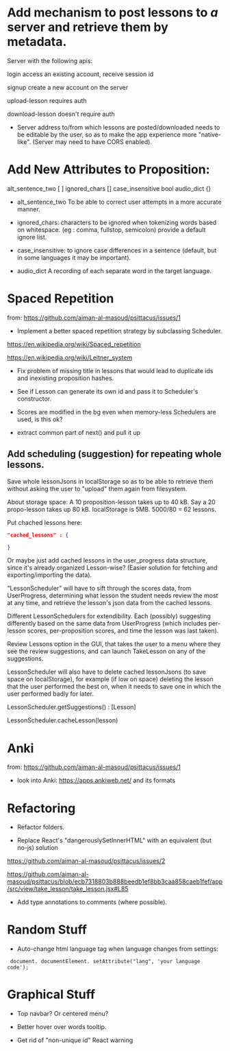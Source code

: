 # Add mechanism to post lessons to *a* server and retrieve them by metadata.

Server with the following apis:

login
access an existing account, receive session id

signup
create a new account on the server

upload-lesson
requires auth

download-lesson
doesn't require auth


* Server address to/from which lessons are posted/downloaded needs to be editable by the user, so as to make the app experience more "native-like". (Server may need to have CORS enabled).

# Add New Attributes to Proposition:

alt_sentence_two [ ]
ignored_chars []
case_insensitive bool
audio_dict {}

* alt_sentence_two
To be able to correct user attempts in a more accurate manner.

* ignored_chars:
characters to be ignored when tokenizing words based on whitespace. (eg : comma, fullstop, semicolon)
provide a default ignore list.

* case_insensitive: to ignore case differences in a sentence (default, but in some languages it may be important).

* audio_dict
A recording of each separate word in the target language.


# Spaced Repetition

from: https://github.com/aiman-al-masoud/psittacus/issues/1

* Implement a better spaced repetition strategy by subclassing Scheduler.

https://en.wikipedia.org/wiki/Spaced_repetition

https://en.wikipedia.org/wiki/Leitner_system


* Fix problem of missing title in lessons that would lead to duplicate ids and inexisting proposition hashes.

* See if Lesson can generate its own id and pass it to Scheduler's constructor.

* Scores are modified in the bg even when memory-less Schedulers are used, is this ok?

* extract common part of next() and pull it up

## Add scheduling (suggestion) for repeating whole lessons.

Save whole lessonJsons in localStorage so as to be able to retrieve them without asking the user to "upload" them again from filesystem.

About storage space:
A 10 proposition-lesson takes up to 40 kB. Say a 20 propo-lesson takes up 80 kB. localStorage is 5MB. 5000/80 = 62 lessons.


Put chached lessons here:

```json
"cached_lessons" : {

}
```

Or maybe just add cached lessons in the user_progress data structure, since it's already organized Lesson-wise? (Easier solution for fetching and exporting/importing the data).

"LessonScheduler" will have to sift through the scores data, from UserProgress, determining what lesson the student needs review the most at any time, and retrieve the lesson's json data from the cached lessons.

Different LessonSchedulers for extendibility. Each (possibly) suggesting differently based on the same data from UserProgress (which includes per-lesson scores, per-proposition scores, and time the lesson was last taken).

Review Lessons option in the GUI, that takes the user to a menu where they see the review suggestions, and can launch TakeLesson on any of the suggestions.

LessonScheduler will also have to delete cached lessonJsons (to save space on localStorage), for example (if low on space) deleting the lesson that the user performed the best on, when it needs to save one in which the user performed badly for later. 

LessonScheduler.getSuggestions() : [Lesson]

LessonScheduler.cacheLesson(lesson)


# Anki

from: https://github.com/aiman-al-masoud/psittacus/issues/1

* look into Anki: https://apps.ankiweb.net/ and its formats

# Refactoring

* Refactor folders.

* Replace React's "dangerouslySetInnerHTML" with an equivalent (but no-js) solution

https://github.com/aiman-al-masoud/psittacus/issues/2

https://github.com/aiman-al-masoud/psittacus/blob/ecb7318803b888beedb1ef8bb3caa858caeb1fef/app/src/view/take_lesson/take_lesson.jsx#L85

* Add type annotations to comments (where possible).

# Random Stuff

* Auto-change html language tag when language changes from settings:
```
 document. documentElement. setAttribute("lang", 'your language code');
```

# Graphical Stuff

* Top navbar? Or centered menu?

* Better hover over words tooltip.

* Get rid of "non-unique id" React warning